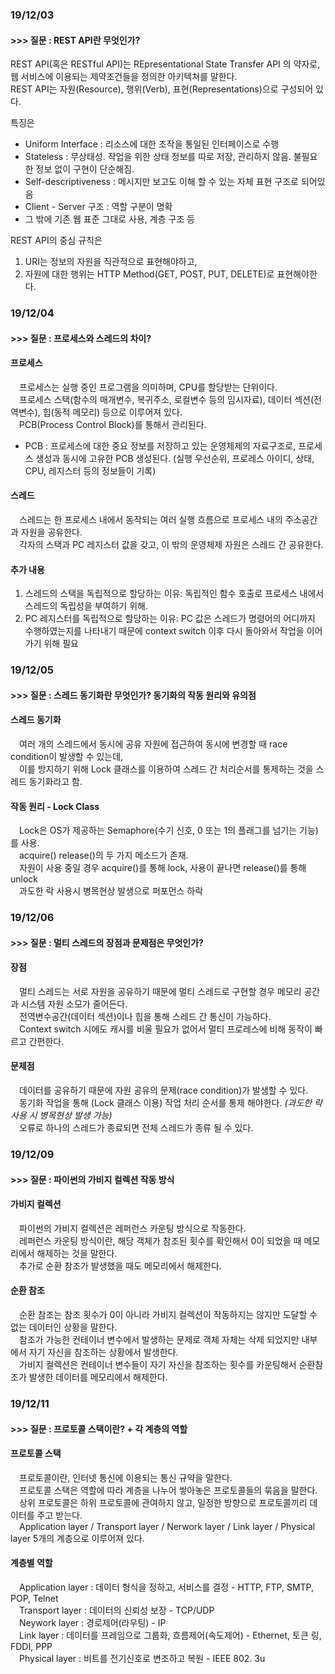 ### 19/12/03  
#### >>> 질문 : REST API란 무엇인가?

REST API(혹은 RESTful API)는 REpresentational State Transfer API 의 약자로, 웹 서비스에 이용되는 제약조건들을 정의한 아키텍쳐를 말한다.  
REST API는 자원(Resource), 행위(Verb), 표현(Representations)으로 구성되어 있다.

특징은 
* Uniform Interface : 리소스에 대한 조작을 통일된 인터페이스로 수행
* Stateless : 무상태성. 작업을 위한 상태 정보를 따로 저장, 관리하지 않음. 불필요한 정보 없이 구현이 단순해짐.
* Self-descriptiveness : 메시지만 보고도 이해 할 수 있는 자체 표현 구조로 되어있음
* Client - Server 구조 : 역할 구분이 명확
* 그 밖에 기존 웹 표준 그대로 사용, 계층 구조 등

REST API의 중심 규칙은
1. URI는 정보의 자원을 직관적으로 표현해야하고, 
2. 자원에 대한 행위는 HTTP Method(GET, POST, PUT, DELETE)로 표현해야한다.


### 19/12/04
#### >>> 질문 : 프로세스와 스레드의 차이?

#### 프로세스
&emsp;프로세스는 실행 중인 프로그램을 의미하며, CPU를 할당받는 단위이다.  
&emsp;프로세스 스택(함수의 매개변수, 복귀주소, 로컬변수 등의 임시자료), 데이터 섹션(전역변수), 힙(동적 메모리) 등으로 이루어져 있다.  
&emsp;PCB(Process Control Block)를 통해서 관리된다.

* PCB : 프로세스에 대한 중요 정보를 저장하고 있는 운영체제의 자료구조로, 프로세스 생성과 동시에 고유한 PCB 생성된다. (실행 우선순위, 프로레스 아이디, 상태, CPU, 레지스터 등의 정보들이 기록)

#### 스레드
&emsp;스레드는 한 프로세스 내에서 동작되는 여러 실행 흐름으로 프로세스 내의 주소공간과 자원을 공유한다.  
&emsp;각자의 스택과 PC 레지스터 값을 갖고, 이 밖의 운영체제 자원은 스레드 간 공유한다.

#### 추가 내용
1. 스레드의 스택을 독립적으로 할당하는 이유: 독립적인 함수 호출로 프로세스 내에서 스레드의 독립성을 부여하기 위해.   
2. PC 레지스터를 독립적으로 할당하는 이유: PC 값은 스레드가 명령어의 어디까지 수행하였는지를 나타내기 때문에 context switch 이후 다시 돌아와서 작업을 이어가기 위해 필요


### 19/12/05
#### >>> 질문 : 스레드 동기화란 무엇인가? 동기화의 작동 원리와 유의점

#### 스레드 동기화
&emsp;여러 개의 스레드에서 동시에 공유 자원에 접근하여 동시에 변경할 때 race condition이 발생할 수 있는데,  
&emsp;이를 방지하기 위해 Lock 클래스를 이용하여 스레드 간 처리순서를 통제하는 것을 스레드 동기화라고 함.  

#### 작동 원리 - Lock Class
&emsp;Lock은 OS가 제공하는 Semaphore(수기 신호, 0 또는 1의 플래그를 넘기는 기능)를 사용.  
&emsp;acquire() release()의 두 가지 메소드가 존재.  
&emsp;자원이 사용 중일 경우 acquire()를 통해 lock, 사용이 끝나면 release()를 통해 unlock  
&emsp;과도한 락 사용시 병목현상 발생으로 퍼포먼스 하락


### 19/12/06
#### >>> 질문 : 멀티 스레드의 장점과 문제점은 무엇인가?

#### 장점
&emsp;멀티 스레드는 서로 자원을 공유하기 때문에 멀티 스레드로 구현할 경우 메모리 공간과 시스템 자원 소모가 줄어든다.  
&emsp;전역변수공간(데이터 섹션)이나 힙을 통해 스레드 간 통신이 가능하다.  
&emsp;Context switch 시에도 캐시를 비울 필요가 없어서 멀티 프로레스에 비해 동작이 빠르고 간편한다.  

#### 문제점
&emsp;데이터를 공유하기 때문에 자원 공유의 문제(race condition)가 발생할 수 있다.  
&emsp;동기화 작업을 통해 (Lock 클래스 이용) 작업 처리 순서를 통제 해야한다. *(과도한 락 사용 시 병목현상 발생 가능)*  
&emsp;오류로 하나의 스레드가 종료되면 전체 스레드가 종류 될 수 있다.  


### 19/12/09
#### >>> 질문 : 파이썬의 가비지 컬렉션 작동 방식

#### 가비지 컬렉션  
&emsp;파이썬의 가비지 컬렉션은 레퍼런스 카운팅 방식으로 작동한다.  
&emsp;레퍼런스 카운팅 방식이란, 해당 객체가 참조된 횟수를 확인해서 0이 되었을 때 메모리에서 해제하는 것을 말한다.  
&emsp;추가로 순환 참조가 발생했을 때도 메모리에서 해제한다.

#### 순환 참조
&emsp;순환 참조는 참조 횟수가 0이 아니라 가비지 컬렉션이 작동하지는 않지만 도달할 수 없는 데이터인 상황을 말한다.  
&emsp;참조가 가능한 컨테이너 변수에서 발생하는 문제로 객체 자체는 삭제 되었지만 내부에서 자기 자신을 참조하는 상황에서 발생한다.  
&emsp;가비지 컬렉션은 컨테이너 변수들이 자기 자신을 참조하는 횟수를 카운팅해서 순환참조가 발생한 데이터를 메모리에서 해제한다.


### 19/12/11
#### >>> 질문 : 프로토콜 스택이란? + 각 계층의 역할

#### 프로토콜 스택
&emsp;프로토콜이란, 인터넷 통신에 이용되는 통신 규약을 말한다.  
&emsp;프로토콜 스택은 역할에 따라 계층을 나누어 쌓아놓은 프로토콜들의 묶음을 말한다.  
&emsp;상위 프로토콜은 하위 프로토콜에 관여하지 않고, 일정한 방향으로 프로토콜끼리 데이터를 주고 받는다.  
&emsp;Application layer / Transport layer / Nerwork layer / Link layer / Physical layer 5개의 계층으로 이루어져 있다. 

#### 계층별 역할
&emsp;Application layer : 데이터 형식을 정하고, 서비스를 결정 - HTTP, FTP, SMTP, POP, Telnet  
&emsp;Transport layer : 데이터의 신뢰성 보장 - TCP/UDP  
&emsp;Neywork layer : 경로제어(라우팅) - IP  
&emsp;Link layer : 데이터를 프레임으로 그룹화, 흐름제어(속도제어) - Ethernet, 토큰 링, FDDI, PPP  
&emsp;Physical layer : 비트를 전기신호로 변조하고 복원 - IEEE 802. 3u  

